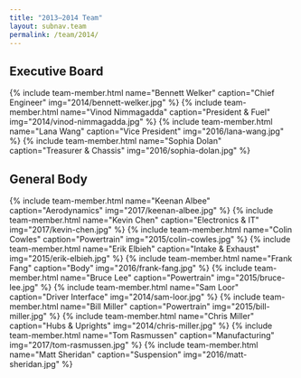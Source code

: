 ```yaml
---
title: "2013–2014 Team"
layout: subnav.team
permalink: /team/2014/
---
```


## Executive Board

{% include team-member.html name="Bennett Welker" caption="Chief Engineer" img="2014/bennett-welker.jpg" %}
{% include team-member.html name="Vinod Nimmagadda" caption="President & Fuel" img="2014/vinod-nimmagadda.jpg" %}
{% include team-member.html name="Lana Wang" caption="Vice President" img="2016/lana-wang.jpg" %}
{% include team-member.html name="Sophia Dolan" caption="Treasurer & Chassis" img="2016/sophia-dolan.jpg" %}

<div class="clear"></div>

## General Body

{% include team-member.html name="Keenan Albee" caption="Aerodynamics" img="2017/keenan-albee.jpg" %}
{% include team-member.html name="Kevin Chen" caption="Electronics & IT" img="2017/kevin-chen.jpg" %}
{% include team-member.html name="Colin Cowles" caption="Powertrain" img="2015/colin-cowles.jpg" %}
{% include team-member.html name="Erik Elbieh" caption="Intake & Exhaust" img="2015/erik-elbieh.jpg" %}
{% include team-member.html name="Frank Fang" caption="Body" img="2016/frank-fang.jpg" %}
{% include team-member.html name="Bruce Lee" caption="Powertrain" img="2015/bruce-lee.jpg" %}
{% include team-member.html name="Sam Loor" caption="Driver Interface" img="2014/sam-loor.jpg" %}
{% include team-member.html name="Bill Miller" caption="Powertrain" img="2015/bill-miller.jpg" %}
{% include team-member.html name="Chris Miller" caption="Hubs & Uprights" img="2014/chris-miller.jpg" %}
{% include team-member.html name="Tom Rasmussen" caption="Manufacturing" img="2017/tom-rasmussen.jpg" %}
{% include team-member.html name="Matt Sheridan" caption="Suspension" img="2016/matt-sheridan.jpg" %}
